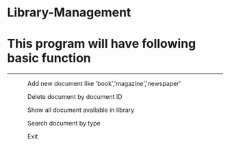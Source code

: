 # Library-Management
<h1> This program will have following basic function </h1>
<hr>
<ul>
<ol> Add new document like 'book','magazine','newspaper' </ol>
<ol> Delete document by document ID</ol>
<ol> Show all document available in library</ol>
<ol> Search document by type</ol>
<ol> Exit</ol>
</ul>
